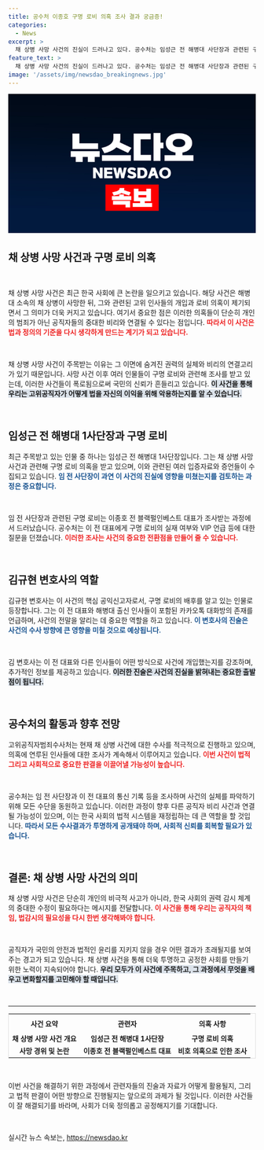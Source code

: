 ```yaml
---
title: 공수처 이종호 구명 로비 의혹 조사 결과 궁금증!
categories:
  - News
excerpt: >
  채 상병 사망 사건의 진실이 드러나고 있다. 공수처는 임성근 전 해병대 사단장과 관련된 구명 로비 의혹을 조사 중이며, 이종호 전 블랙펄인베스트 대표의 증언이 중요하게 작용하고 있다. 이 사건의 실체와 충격적인 내막을 밝혀보세요!
feature_text: >
  채 상병 사망 사건의 진실이 드러나고 있다. 공수처는 임성근 전 해병대 사단장과 관련된 구명 로비 의혹을 조사 중이며, 이종호 전 블랙펄인베스트 대표의 증언이 중요하게 작용하고 있다. 이 사건의 실체와 충격적인 내막을 밝혀보세요!
image: '/assets/img/newsdao_breakingnews.jpg'
---
```


<p><img src="/assets/img/newsdao_breakingnews.jpg" alt="implanttips 속보" /></p>

<h2 data-ke-size="size30">채 상병 사망 사건과 구명 로비 의혹</h2>

<p data-ke-size="size16">&nbsp;</p>

<p>채 상병 사망 사건은 최근 한국 사회에 큰 논란을 일으키고 있습니다. 해당 사건은 해병대 소속의 채 상병이 사망한 뒤, 그와 관련된 고위 인사들의 개입과 로비 의혹이 제기되면서 그 의미가 더욱 커지고 있습니다. 여기서 중요한 점은 이러한 의혹들이 단순히 개인의 범죄가 아닌 공직자들의 중대한 비리와 연결될 수 있다는 점입니다. <b><span style="color: #ee2323;">따라서 이 사건은 법과 정의의 기준을 다시 생각하게 만드는 계기가 되고 있습니다.</span></b></p>

<p data-ke-size="size16">&nbsp;</p>

<p>채 상병 사망 사건이 주목받는 이유는 그 이면에 숨겨진 권력의 실체와 비리의 연결고리가 있기 때문입니다. 사망 사건 이후 여러 인물들이 구명 로비와 관련해 조사를 받고 있는데, 이러한 사건들이 폭로됨으로써 국민의 신뢰가 흔들리고 있습니다. <b><span style="background-color: #21538527;">이 사건을 통해 우리는 고위공직자가 어떻게 법을 자신의 이익을 위해 악용하는지를 알 수 있습니다.</span></b> </p>

<p data-ke-size="size16">&nbsp;</p>

<h2 data-ke-size="size26">임성근 전 해병대 1사단장과 구명 로비</h2>

<p>최근 주목받고 있는 인물 중 하나는 임성근 전 해병대 1사단장입니다. 그는 채 상병 사망 사건과 관련해 구명 로비 의혹을 받고 있으며, 이와 관련된 여러 입증자료와 증언들이 수집되고 있습니다. <b><span style="color: #1a5490;">임 전 사단장이 과연 이 사건의 진실에 영향을 미쳤는지를 검토하는 과정은 중요합니다.</span></b></p>

<p data-ke-size="size16">&nbsp;</p>

<p>임 전 사단장과 관련된 구명 로비는 이종호 전 블랙펄인베스트 대표가 조사받는 과정에서 드러났습니다. 공수처는 이 전 대표에게 구명 로비의 실재 여부와 VIP 언급 등에 대한 질문을 던졌습니다. <b><span style="color: #ee2323;">이러한 조사는 사건의 중요한 전환점을 만들어 줄 수 있습니다.</span></b></p>

<p data-ke-size="size16">&nbsp;</p>

<h2 data-ke-size="size26">김규현 변호사의 역할</h2>

<p>김규현 변호사는 이 사건의 핵심 공익신고자로서, 구명 로비의 배후를 알고 있는 인물로 등장합니다. 그는 이 전 대표와 해병대 출신 인사들이 포함된 카카오톡 대화방의 존재를 언급하며, 사건의 전말을 알리는 데 중요한 역할을 하고 있습니다. <b><span style="color: #1a5490;">이 변호사의 진술은 사건의 수사 방향에 큰 영향을 미칠 것으로 예상됩니다.</span></b></p>

<p data-ke-size="size16">&nbsp;</p>

<p>김 변호사는 이 전 대표와 다른 인사들이 어떤 방식으로 사건에 개입했는지를 강조하며, 추가적인 정보를 제공하고 있습니다. <b><span style="background-color: #21538527;">이러한 진술은 사건의 진실을 밝혀내는 중요한 출발점이 됩니다.</span></b></p>

<p data-ke-size="size16">&nbsp;</p>

<h2 data-ke-size="size26">공수처의 활동과 향후 전망</h2>

<p>고위공직자범죄수사처는 현재 채 상병 사건에 대한 수사를 적극적으로 진행하고 있으며, 의혹에 연루된 인사들에 대한 조사가 계속해서 이루어지고 있습니다. <b><span style="color: #ee2323;">이번 사건이 법적 그리고 사회적으로 중요한 판결을 이끌어낼 가능성이 높습니다.</span></b></p>

<p data-ke-size="size16">&nbsp;</p>

<p>공수처는 임 전 사단장과 이 전 대표의 통신 기록 등을 조사하며 사건의 실체를 파악하기 위해 모든 수단을 동원하고 있습니다. 이러한 과정이 향후 다른 공직자 비리 사건과 연결될 가능성이 있으며, 이는 한국 사회의 법적 시스템을 재정립하는 데 큰 역할을 할 것입니다. <b><span style="color: #1a5490;">따라서 모든 수사결과가 투명하게 공개돼야 하며, 사회적 신뢰를 회복할 필요가 있습니다.</span></b></p>

<p data-ke-size="size16">&nbsp;</p>

<h2 data-ke-size="size26">결론: 채 상병 사망 사건의 의미</h2>

<p>채 상병 사망 사건은 단순히 개인의 비극적 사고가 아니라, 한국 사회의 권력 감시 체계의 중대한 수정이 필요하다는 메시지를 전달합니다. <b><span style="color: #ee2323;">이 사건을 통해 우리는 공직자의 책임, 법감시의 필요성을 다시 한번 생각해봐야 합니다.</span></b></p>

<p data-ke-size="size16">&nbsp;</p>

<p>공직자가 국민의 안전과 법적인 윤리를 지키지 않을 경우 어떤 결과가 초래될지를 보여주는 경고가 되고 있습니다. 채 상병 사건을 통해 더욱 투명하고 공정한 사회를 만들기 위한 노력이 지속되어야 합니다. <b><span style="background-color: #21538527;">우리 모두가 이 사건에 주목하고, 그 과정에서 무엇을 배우고 변화할지를 고민해야 할 때입니다.</span></b></p>

<p data-ke-size="size16">&nbsp;</p>

<hr>

<table style="width: 100%; border-collapse: collapse; border: 1px solid #ddd;">
  <tr>
    <th style="text-align: center; height: 30px;"><b>사건 요약</b></th>
    <th style="text-align: center; height: 30px;"><b>관련자</b></th>
    <th style="text-align: center; height: 30px;"><b>의혹 사항</b></th>
  </tr>
  <tr>
    <td style="text-align: center; height: 17px;"><b>채 상병 사망 사건 개요</b></td>
    <td style="text-align: center; height: 17px;"><b>임성근 전 해병대 1사단장</b></td>
    <td style="text-align: center; height: 17px;"><b>구명 로비 의혹</b></td>
  </tr>
  <tr>
    <td style="text-align: center; height: 17px;"><b>사망 경위 및 논란</b></td>
    <td style="text-align: center; height: 17px;"><b>이종호 전 블랙펄인베스트 대표</b></td>
    <td style="text-align: center; height: 17px;"><b>비호 의혹으로 인한 조사</b></td>
  </tr>
</table> 

<p data-ke-size="size16">&nbsp;</p> 

<p>이번 사건을 해결하기 위한 과정에서 관련자들의 진술과 자료가 어떻게 활용될지, 그리고 법적 판결이 어떤 방향으로 진행될지는 앞으로의 과제가 될 것입니다. 이러한 사건들이 잘 해결되기를 바라며, 사회가 더욱 정의롭고 공정해지기를 기대합니다. </p>

<p data-ke-size="size16">&nbsp;</p> 
실시간 뉴스 속보는, <a href="https://newsdao.kr" rel="dofollow">https://newsdao.kr</a>


